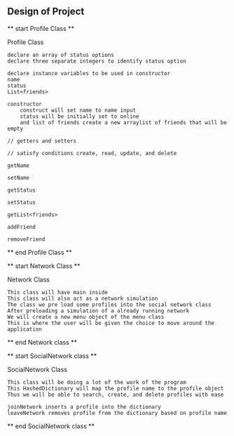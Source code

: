 ## Design of Project

** start Profile Class **

Profile Class

    declare an array of status options
    declare three separate integers to identify status option

    declare instance variables to be used in constructor
    name
    status
    List<friends>

    constructor
        construct will set name to name input
        status will be initially set to online
        and list of friends create a new arraylist of friends that will be empty

    // getters and setters

    // satisfy conditions create, read, update, and delete

    getName

    setName

    getStatus

    setStatus

    getList<friends>

    addFriend

    removeFriend

** end Profile Class **

** start Network Class **

Network Class

    This class will have main inside
    This class will also act as a network simulation
    The class we pre load some profiles into the social network class
    After preloading a simulation of a already running network
    We will create a new menu object of the menu class
    This is where the user will be given the choice to move around the application


** end Network class **


** start SocialNetwork class **

SocialNetwork Class

    This class will be doing a lot of the work of the program
    This HashedDictionary will map the profile name to the profile object
    Thus we will be able to search, create, and delete profiles with ease

    joinNetwork inserts a profile into the dictionary
    leaveNetwork removes profile from the dictionary based on profile name


** end SocialNetwork class **




